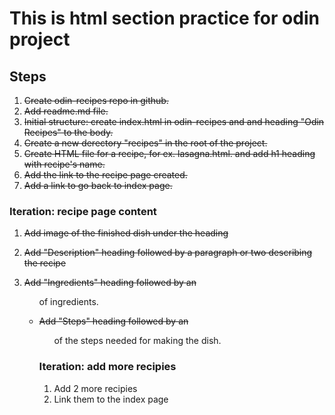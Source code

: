# This is html section practice for odin project
## Steps
1. ~~Create odin-recipes repo in github.~~
2. ~~Add readme.md file.~~
3. ~~Initial structure: create index.html in odin-recipes and and heading "Odin Recipes" to the body.~~
4. ~~Create a new derectory "recipes" in the root of the project.~~
5. ~~Create HTML file for a recipe, for ex. lasagna.html. and add h1 heading with recipe's name.~~
6. ~~Add the link to the recipe page created.~~
7. ~~Add a link to go back to index page.~~

### Iteration: recipe page content
1. ~~Add image of the finished dish under the heading~~
2. ~~Add "Description" heading followed by a paragraph or two describing the recipe~~
3. ~~Add "Ingredients" heading followed by an <ul> of ingredients.~~

4. ~~Add "Steps" heading followed by an <ol> of the steps needed for making the dish.~~

### Iteration: add more recipies
1. Add 2 more recipies
2. Link them to the index page
